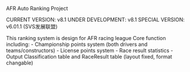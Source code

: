 AFR Auto Ranking Project

CURRENT VERSION:            v8.1
UNDER DEVELOPMENT:          v8.1
SPECIAL VERSION:            v6.01.1 (SVS发展联盟)

This ranking system is design for AFR racing league
Core function including:
    - Championship points system (both drivers and teams/constructors)
    - License points system
    - Race result statistics
    - Output Classification table and RaceResult table (layout fixed, format changable)